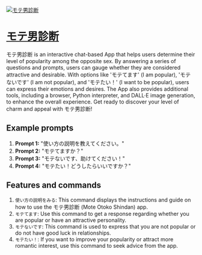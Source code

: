 [![モテ男診断](https://files.oaiusercontent.com/file-ogducYbpW7siR9OI2KaSyLyh?se=2123-10-17T14%3A28%3A17Z&sp=r&sv=2021-08-06&sr=b&rscc=max-age%3D31536000%2C%20immutable&rscd=attachment%3B%20filename%3D0c3087fc-b91f-4118-a482-1eea7c36f548.png&sig=0uZLNSmLtYECYTJpi3GKCutrbY1jKlbsjklrzRMuLco%3D)](https://chat.openai.com/g/g-IYDkgEEBr-motenan-zhen-duan)

# [モテ男診断](https://chat.openai.com/g/g-IYDkgEEBr-motenan-zhen-duan)

モテ男診断 is an interactive chat-based App that helps users determine their level of popularity among the opposite sex. By answering a series of questions and prompts, users can gauge whether they are considered attractive and desirable. With options like 'モテてます' (I am popular), 'モテないです' (I am not popular), and 'モテたい！' (I want to be popular), users can express their emotions and desires. The App also provides additional tools, including a browser, Python interpreter, and DALL·E image generation, to enhance the overall experience. Get ready to discover your level of charm and appeal with モテ男診断!

## Example prompts

1. **Prompt 1:** "使い方の説明を教えてください。"
2. **Prompt 2:** "モテてますか？"
3. **Prompt 3:** "モテないです、助けてください！"
4. **Prompt 4:** "モテたい！どうしたらいいですか？"

## Features and commands

1. `使い方の説明をみる`: This command displays the instructions and guide on how to use the モテ男診断 (Mote Otoko Shindan) app.
2. `モテてます`: Use this command to get a response regarding whether you are popular or have an attractive personality.
3. `モテないです`: This command is used to express that you are not popular or do not have good luck in relationships.
4. `モテたい！`: If you want to improve your popularity or attract more romantic interest, use this command to seek advice from the app.
